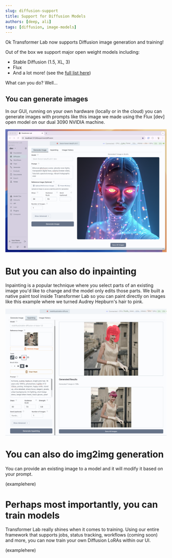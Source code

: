 ```yaml
---
slug: diffusion-support
title: Support for Diffusion Models
authors: [deep, ali]
tags: [diffusion, image-models]
---
```


Ok Transformer Lab now supports Diffusion image generation and training!

Out of the box we support major open weight models including:

<!--truncate-->

* Stable Diffusion (1.5, XL, 3)
* Flux
* And a lot more! (see the [full list here](../../docs/diffusion/downloading-models.md))

What can you do? Well...

## You can generate images

In our GUI, running on your own hardware (locally or in the cloud) you can generate images with prompts like this image we made using the Flux [dev] open model on our dual 3090 NVIDIA machine.

![Generate Images](./images/screenshot.png)

# But you can also do inpainting

Inpainting is a popular technique where you select parts of an existing image you'd like to change and the model only edits those parts. We built a native paint tool inside Transformer Lab so you can paint directly on images like this example where we turned Audrey Hepburn's hair to pink.

![Inpaint](./images/inpainting.png)

# You can also do img2img generation

You can provide an existing image to a model and it will modify it based on your prompt.

(examplehere)

# Perhaps most importantly, you can train models

Transformer Lab really shines when it comes to training. Using our entire framework that supports jobs, status tracking, workflows (coming soon) and more, you can now train your own Diffusion LoRAs within our UI.

(examplehere)
